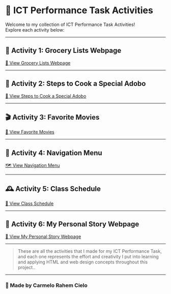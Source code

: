 # 📝 ICT Performance Task Activities

Welcome to my collection of ICT Performance Task Activities!  
Explore each activity below:

---

## 🌽 Activity 1: Grocery Lists Webpage  
[🛒 View Grocery Lists Webpage](./Activity%201%20~%20Grocery%20Lists.html)

---

## 🍗 Activity 2: Steps to Cook a Special Adobo  
[🍳 View Steps to Cook a Special Adobo](./Activity%202%20~%20Step-To%20Cook%20A%20DIsh.html)

---

## 🎬 Activity 3: Favorite Movies  
[🍿 View Favorite Movies](./Activity%203%20~%20favorite-movie-genres.html)

---

## 🧭 Activity 4: Navigation Menu  
[🗺️ View Navigation Menu](./Acitivity%204%20~%20Navigation%20menu.html)

---

## 🕰️ Activity 5: Class Schedule  
[📅 View Class Schedule](./Acitivity%205%20~%20Class%20schedule.html)

---

## 📖 Activity 6: My Personal Story Webpage  
[👤 View My Personal Story Webpage](./Acitivity%206%20~%20My%20personal%20webpage%20using%20lists.html)

---

> These are all the activities that I made for my ICT Performance Task, and each one represents the effort and creativity I put into learning and applying HTML and web design concepts throughout this project..

---

### 👤 Made by **Carmelo Rahem Cielo**
